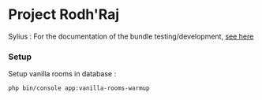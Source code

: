 # Project Rodh'Raj

Sylius : For the documentation of the bundle testing/development, [see here](https://github.com/Sylius/PluginSkeleton)

### Setup

Setup vanilla rooms in database :

```bash
php bin/console app:vanilla-rooms-warmup
```

